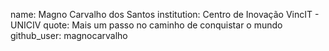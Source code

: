 name: Magno Carvalho dos Santos
institution: Centro de Inovação VincIT - UNICIV
quote: Mais um passo no caminho de conquistar o mundo
github_user: magnocarvalho